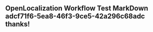 <properties
ms.topic="hero-topic1"
ms.test1="hero-topic"
ms.test2="test"/>

## OpenLocalization Workflow Test MarkDown adcf71f6-5ea8-46f3-9ce5-42a296c68adc thanks!
